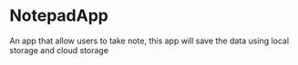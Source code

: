 # NotepadApp
An app that allow users to take note, this app will save the data using local storage and cloud storage
